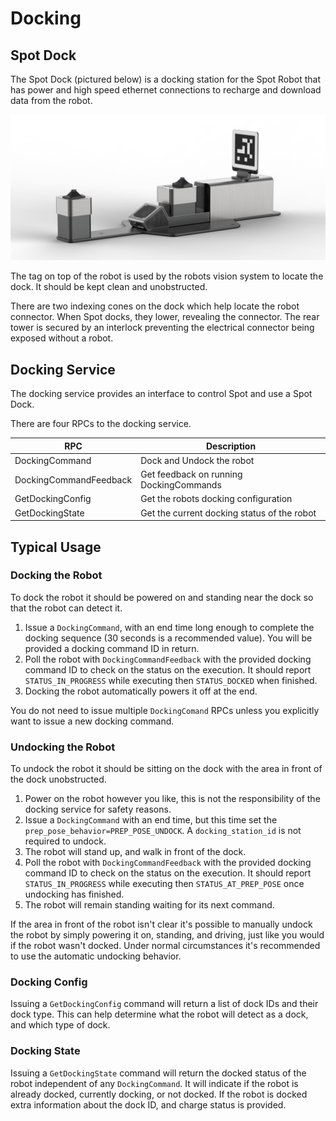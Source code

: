 <!--
Copyright (c) 2022 Boston Dynamics, Inc.  All rights reserved.

Downloading, reproducing, distributing or otherwise using the SDK Software
is subject to the terms and conditions of the Boston Dynamics Software
Development Kit License (20191101-BDSDK-SL).
-->

# Docking

## Spot Dock

The Spot Dock (pictured below) is a docking station for the Spot Robot that has power and high speed ethernet connections to recharge and download data from the robot.

![dock_rendering](images/dock_transparent_white.png)

The tag on top of the robot is used by the robots vision system to locate the dock. It should be kept clean and unobstructed.

There are two indexing cones on the dock which help locate the robot connector. When Spot docks, they lower, revealing the connector. The rear tower is secured by an interlock preventing the electrical connector being exposed without a robot.

## Docking Service

The docking service provides an interface to control Spot and use a Spot Dock.

There are four RPCs to the docking service.

| RPC  | Description |
| ---- | ----------- |
| DockingCommand | Dock and Undock the robot |
| DockingCommandFeedback | Get feedback on running DockingCommands |
| GetDockingConfig | Get the robots docking configuration |
| GetDockingState | Get the current docking status of the robot |

## Typical Usage
### Docking the Robot
To dock the robot it should be powered on and standing near the dock so that the robot can detect it.
1. Issue a `DockingCommand`, with an end time long enough to complete the docking sequence (30 seconds is a recommended value). You will be provided a docking command ID in return.
2. Poll the robot with `DockingCommandFeedback` with the provided docking command ID to check on the status on the execution. It should report `STATUS_IN_PROGRESS` while executing then `STATUS_DOCKED` when finished.
3. Docking the robot automatically powers it off at the end.

You do not need to issue multiple `DockingComand` RPCs unless you explicitly want to issue a new docking command.

### Undocking the Robot
To undock the robot it should be sitting on the dock with the area in front of the dock unobstructed.
1. Power on the robot however you like, this is not the responsibility of the docking service for safety reasons.
2. Issue a `DockingCommand` with an end time, but this time set the `prep_pose_behavior=PREP_POSE_UNDOCK`. A `docking_station_id` is not required to undock.
2. The robot will stand up, and walk in front of the dock.
3. Poll the robot with `DockingCommandFeedback` with the provided docking command ID to check on the status on the execution. It should report `STATUS_IN_PROGRESS` while executing then `STATUS_AT_PREP_POSE` once undocking has finished.
4. The robot will remain standing waiting for its next command.

If the area in front of the robot isn't clear it's possible to manually undock the robot by simply powering it on, standing, and driving, just like you would if the robot wasn't docked. Under normal circumstances it's recommended to use the automatic undocking behavior.

### Docking Config
Issuing a `GetDockingConfig` command will return a list of dock IDs and their dock type. This can help determine what the robot will detect as a dock, and which type of dock.

### Docking State
Issuing a `GetDockingState` command will return the docked status of the robot independent of any `DockingCommand`. It will indicate if the robot is already docked, currently docking, or not docked.
If the robot is docked extra information about the dock ID, and charge status is provided.


